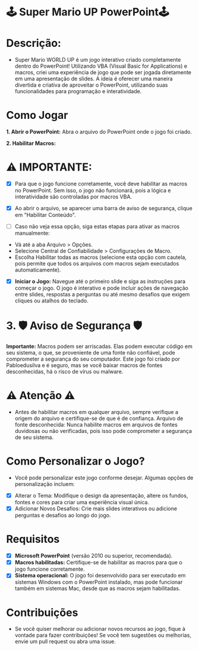 # 🕹️ Super Mario UP PowerPoint🕹️ 
# Descrição:

* Super Mario WORLD UP é um jogo interativo criado completamente dentro do PowerPoint! Utilizando VBA (Visual Basic for Applications) e macros, criei uma experiência de jogo que pode ser jogada diretamente em uma apresentação de slides. A ideia é oferecer uma maneira divertida e criativa de aproveitar o PowerPoint, utilizando suas funcionalidades para programação e interatividade.

# Como Jogar

**1. Abrir o PowerPoint:** Abra o arquivo do PowerPoint onde o jogo foi criado.

**2. Habilitar Macros:**

# ⚠️ IMPORTANTE:
- [x] Para que o jogo funcione corretamente, você deve habilitar as macros no PowerPoint. Sem isso, o jogo não funcionará, pois a lógica e interatividade são controladas por macros VBA.

- [x] Ao abrir o arquivo, se aparecer uma barra de aviso de segurança, clique em "Habilitar Conteúdo".

- [ ] Caso não veja essa opção, siga estas etapas para ativar as macros manualmente:
* Vá até a aba Arquivo > Opções.
* Selecione Central de Confiabilidade > Configurações de Macro.
* Escolha Habilitar todas as macros (selecione esta opção com cautela, pois permite que todos os arquivos com macros sejam executados automaticamente).

- [x] **Iniciar o Jogo:** Navegue até o primeiro slide e siga as instruções para começar o jogo. O jogo é interativo e pode incluir ações de navegação entre slides, respostas a perguntas ou até mesmo desafios que exigem cliques ou atalhos do teclado.

# 3. 🛡️ Aviso de Segurança 🛡️
**Importante:** Macros podem ser arriscadas. Elas podem executar código em seu sistema, o que, se proveniente de uma fonte não confiável, pode comprometer a segurança do seu computador. Este jogo foi criado por Pabloedusilva e é seguro, mas se você baixar macros de fontes desconhecidas, há o risco de vírus ou malware.

# ⚠️ Atenção ⚠️

* Antes de habilitar macros em qualquer arquivo, sempre verifique a origem do arquivo e certifique-se de que é de confiança.
Arquivo de fonte desconhecida: Nunca habilite macros em arquivos de fontes duvidosas ou não verificadas, pois isso pode comprometer a segurança de seu sistema.


# Como Personalizar o Jogo?
* Você pode personalizar este jogo conforme desejar. Algumas opções de personalização incluem:

- [x] Alterar o Tema: Modifique o design da apresentação, altere os fundos, fontes e cores para criar uma experiência visual única.
- [x] Adicionar Novos Desafios: Crie mais slides interativos ou adicione perguntas e desafios ao longo do jogo.

# Requisitos
- [x] **Microsoft PowerPoint** (versão 2010 ou superior, recomendada).
- [x] **Macros habilitadas:** Certifique-se de habilitar as macros para que o jogo funcione corretamente.
- [x] **Sistema operacional:** O jogo foi desenvolvido para ser executado em sistemas Windows com o PowerPoint instalado, mas pode funcionar também em sistemas Mac, desde que as macros sejam habilitadas.

# Contribuições
* Se você quiser melhorar ou adicionar novos recursos ao jogo, fique à vontade para fazer contribuições! Se você tem sugestões ou melhorias, envie um pull request ou abra uma issue.
